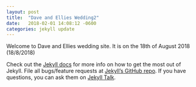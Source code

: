 ```yaml
---
layout: post
title:  "Dave and Ellies Wedding2"
date:   2018-02-01 14:08:12 -0600
categories: jekyll update
---
```

Welcome to Dave and Ellies wedding site. It is on the 18th of August 2018 (18/8/2018)


Check out the [Jekyll docs][jekyll-docs] for more info on how to get the most out of Jekyll. File all bugs/feature requests at [Jekyll’s GitHub repo][jekyll-gh]. If you have questions, you can ask them on [Jekyll Talk][jekyll-talk].

[jekyll-docs]: https://jekyllrb.com/docs/home
[jekyll-gh]:   https://github.com/jekyll/jekyll
[jekyll-talk]: https://talk.jekyllrb.com/
